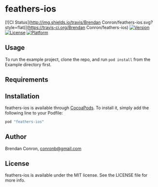# feathers-ios

[![CI Status](http://img.shields.io/travis/Brendan Conron/feathers-ios.svg?style=flat)](https://travis-ci.org/Brendan Conron/feathers-ios)
[![Version](https://img.shields.io/cocoapods/v/feathers-ios.svg?style=flat)](http://cocoapods.org/pods/feathers-ios)
[![License](https://img.shields.io/cocoapods/l/feathers-ios.svg?style=flat)](http://cocoapods.org/pods/feathers-ios)
[![Platform](https://img.shields.io/cocoapods/p/feathers-ios.svg?style=flat)](http://cocoapods.org/pods/feathers-ios)

## Usage

To run the example project, clone the repo, and run `pod install` from the Example directory first.

## Requirements

## Installation

feathers-ios is available through [CocoaPods](http://cocoapods.org). To install
it, simply add the following line to your Podfile:

```ruby
pod "feathers-ios"
```

## Author
Brendan Conron, conronb@gmail.com

## License

feathers-ios is available under the MIT license. See the LICENSE file for more info.
